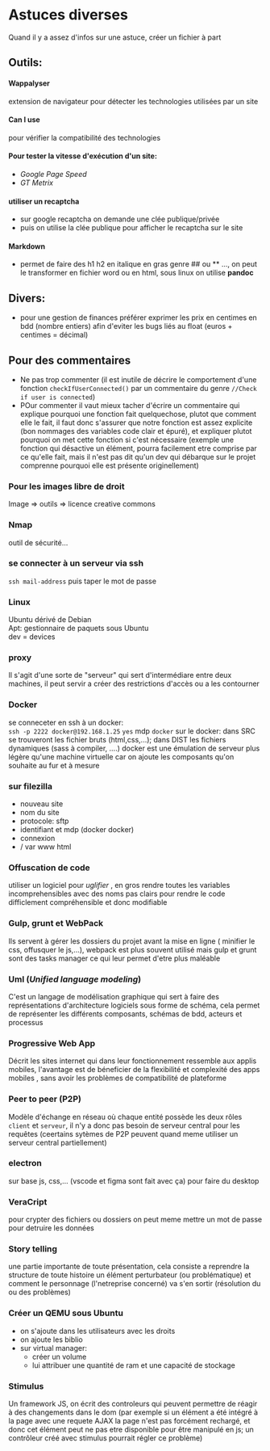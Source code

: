 # Astuces diverses
Quand il y a assez d'infos sur une astuce, créer un fichier à part

## Outils:

#### Wappalyser 
extension de navigateur pour détecter les technologies utilisées par un site

#### Can I use 
pour vérifier la compatibilité des technologies

#### Pour tester la vitesse d'exécution d'un site: 
- *Google Page Speed*
- *GT Metrix*

#### utiliser un recaptcha 
- sur google recaptcha on demande une clée publique/privée 
- puis on utilise la clée publique pour afficher le recaptcha sur le site

#### Markdown 
- permet de faire des h1 h2 en italique en gras genre ## ou ** …, on peut le transformer en fichier word ou en html, sous linux on utilise **pandoc**

## Divers:
- pour une gestion de finances préférer exprimer les prix en centimes en bdd (nombre entiers) afin d'eviter les bugs liés au float (euros + centimes = décimal)

## Pour des commentaires
- Ne pas trop commenter (il est inutile de décrire le comportement d'une fonction ``checkIfUserConnected()`` par un commentaire du genre ``//Check if user is connected``)
- POur commenter il vaut mieux tacher d'écrire un commentaire qui explique pourquoi une fonction fait quelquechose, plutot que comment elle le fait, il faut donc s'assurer que notre fonction est assez explicite (bon nommages des variables code clair et épuré), et expliquer plutot pourquoi on met cette fonction si c'est nécessaire (exemple une fonction qui désactive un élément, pourra facilement etre comprise par ce qu'elle fait, mais il n'est pas dit qu'un dev qui débarque sur le projet comprenne pourquoi elle est présente originellement)

### Pour les images libre de droit
Image => outils => licence creative commons

### Nmap 
outil de sécurité...

### se connecter à un serveur via ssh
``ssh mail-address``
puis taper le mot de passe

### Linux
Ubuntu dérivé de Debian   
Apt: gestionnaire de paquets sous Ubuntu  
dev = devices

### proxy
Il s'agit d'une sorte de "serveur" qui sert d'intermédiare entre deux machines, il peut servir a créer des restrictions d'accès ou a les contourner


### Docker
se conneceter en ssh à un docker:  
``ssh -p 2222 docker@192.168.1.25`` 
``yes``
mdp ``docker``
sur le docker: dans SRC se trouveront les fichier bruts (html,css,...); dans DIST les fichiers dynamiques (sass à compiler, ....) docker est une émulation de serveur plus légère qu'une machine virtuelle car on ajoute les composants qu'on souhaite au fur et à mesure

### sur filezilla
- nouveau site
- nom du site 
- protocole: sftp
- identifiant et mdp (docker docker)
- connexion
- / var www html

### Offuscation de code
utiliser un logiciel pour *uglifier* , en gros rendre toutes les variables incomprehensibles avec des noms pas clairs pour rendre le code difficlement compréhensible et donc modifiable

### Gulp, grunt et WebPack
Ils servent à gérer les dossiers du projet avant la mise en ligne ( minifier le css, offusquer le js,...), webpack est plus souvent utilisé mais gulp et grunt sont des tasks manager ce qui leur permet d'etre plus maléable

### Uml (*Unified language modeling*)
C'est un langage de modélisation graphique qui sert à faire des représentations d'architecture logiciels sous forme de schéma, cela permet de représenter les différents composants, schémas de bdd, acteurs et processus

### Progressive Web App
Décrit les sites internet qui dans leur fonctionnement ressemble aux applis mobiles, l'avantage est de béneficier de la flexibilité et complexité des apps mobiles , sans avoir les problèmes de compatibilité de plateforme

### Peer to peer (P2P)
Modèle d'échange en réseau où chaque entité possède les deux rôles ``client`` et ``serveur``, il n'y a donc pas besoin de serveur central pour les requêtes (ceertains sytèmes de P2P peuvent quand meme utiliser un serveur central partiellement)


### electron
sur base js, css,...  (vscode et figma sont fait avec ça)
pour faire du desktop

### VeraCript
pour crypter des fichiers ou dossiers on peut meme mettre un mot de passe pour detruire les données

### Story telling 
une partie importante de toute présentation, cela consiste a reprendre la structure de toute histoire un élément perturbateur (ou problématique) et comment le personnage (l'netreprise concerné) va s'en sortir (résolution du ou des problèmes)

### Créer un QEMU sous Ubuntu
- on s'ajoute dans les utilisateurs avec les droits
- on ajoute les biblio
- sur virtual manager:
    - créer un volume
    - lui attribuer une quantité de ram et une capacité de stockage

### Stimulus
Un framework JS, on écrit des controleurs qui peuvent permettre de réagir à des changements dans le dom (par exemple si un élément a été intégré à la page avec une requete AJAX la page n'est pas forcément rechargé, et donc cet élément peut ne pas etre disponible pour être manipulé en js; un contrôleur créé avec stimulus pourrait régler ce problème)